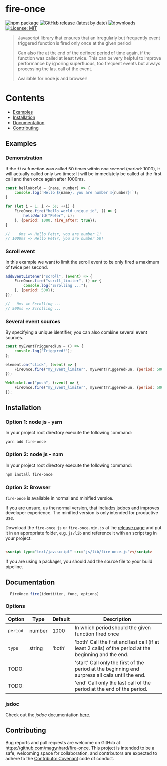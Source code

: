 # fire-once

[![npm package](https://img.shields.io/npm/v/fire-once?color=default&style=plastic&logo=npm)](https://www.npmjs.com/package/fire-once)
[![GitHub release (latest by date)](https://img.shields.io/github/v/release/magynhard/fire-once?color=default&label=browser&logo=javascript&style=plastic)](https://github.com/magynhard/fire-once/releases)
![downloads](https://img.shields.io/npm/dt/fire-once?color=blue&style=plastic)
[![License: MIT](https://img.shields.io/badge/License-MIT-gold.svg?style=plastic&logo=mit)](LICENSE)

> Javascript library that ensures that an irregularly but frequently event triggered function is fired only once at the
> given period
>
> Can also fire at the end of the defined period of time again, if the function was called at least twice. This can be
> very helpful to improve performance by
> ignoring superfluous, too frequent events but always processing the last call of the event.
>
> Available for node js and browser!

# Contents

* [Examples](#examples)
* [Installation](#installation)
* [Documentation](#documentation)
* [Contributing](#contributing)

<a name="examples"></a>

## Examples

### Demonstration

If the `fire` function was called 50 times within one second (period: 1000),
it will actually called only two times: It will be immediately be called at the first call and then once again after
1000ms.

```javascript
const helloWorld = (name, number) => {
    console.log(`Hello ${name}, you are number ${number}!`);
}

for (let i = 1; i <= 50; ++i) {
    FireOnce.fire("hello_world_unique_id", () => {
        helloWorld("Peter", i);
    }, {period: 1000, fire_after: true});
}

//    0ms => Hello Peter, you are number 1!
// 1000ms => Hello Peter, you are number 50!
```

### Scroll event

In this example we want to limit the scroll event to be only fired a maximum of twice per second.

```javascript
addEventListener("scroll", (event) => {
    FireOnce.fire("scroll_limiter", () => {
        console.log("Scrolling ...");
    }, {period: 500});
});

//   0ms => Scrolling ...
// 500ms => Scrolling ...
```

### Several event sources

By specifying a unique identifier, you can also combine several event sources.

```javascript
const myEventTriggeredFun = () => {
    console.log("Triggered!");
};

element.on("click", (event) => {
    FireOnce.fire("my_event_limiter", myEventTriggeredFun, {period: 500});
});

WebSocket.on("push", (event) => {
    FireOnce.fire("my_event_limiter", myEventTriggeredFun, {period: 500});
});
```

<a name="installation"></a>

## Installation

### Option 1: node js - yarn

In your project root directory execute the following command:

```bash
yarn add fire-once
```

### Option 2: node js - npm

In your project root directory execute the following command:

```bash
npm install fire-once
```

### Option 3: Browser

`fire-once` is available in normal and minified version.

If you are unsure, us the normal version, that includes jsdocs and improves developer experience. The minified version
is only intended for productive use.

Download the `fire-once.js` or `fire-once.min.js` at
the [release page](https://github.com/magynhard/fire-once/releases) and
put it in an appropriate folder, e.g. `js/lib`
and reference it with an script tag in your project:

```html

<script type="text/javascript" src="js/lib/fire-once.js"></script>
```

If you are using a packager, you should add the source file to your build pipeline.

<a name="documentation"></a>

## Documentation

```javascript
  FireOnce.fire(identifier, func, options)
```

### Options

| Option   | Type   | Default | Description                                                                                          |
|----------|--------|---------|------------------------------------------------------------------------------------------------------|
| `period` | number | 1000    | In which period should the given function fired once                                                 |
| `type`   | string | 'both'  | 'both' Call the first and last call (if at least 2 calls) of the period at the beginning and the end. |
| TODO:    |        |         | 'start' Call only the first of the period at the beginning end surpress all calls until the end.     |
| TODO:    |        |         | 'end' Call only the last call of the period at the end of the period.                                |

<a name="documentation_jsdoc"></a>

### jsdoc

Check out the *jsdoc* documentation [here](doc/fire-once.jsdoc.md).

<a name="contributing"></a>

## Contributing

Bug reports and pull requests are welcome on GitHub at https://github.com/magynhard/fire-once. This project is intended
to be a safe, welcoming space for collaboration, and contributors are expected to adhere to
the [Contributor Covenant](http://contributor-covenant.org) code of conduct.

